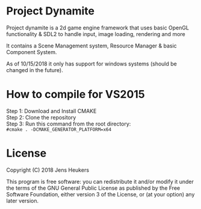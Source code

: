 # Project Dynamite
Project dynamite is a 2d game engine framework that uses basic OpenGL functionality & SDL2 to handle input, image loading, rendering and more <br/>

It contains a Scene Management system, Resource Manager & basic Component System. <br/>

As of 10/15/2018 it only has support for windows systems (should be changed in the future).

# How to compile for VS2015
  Step 1: Download and Install CMAKE <br/>
  Step 2: Clone the repository <br/>
  Step 3: Run this command from the root directory: <br/>
          ```#cmake . -DCMAKE_GENERATOR_PLATFORM=x64```

# License

Copyright (C) 2018  Jens Heukers

This program is free software: you can redistribute it and/or modify
it under the terms of the GNU General Public License as published by
the Free Software Foundation, either version 3 of the License, or
(at your option) any later version.
